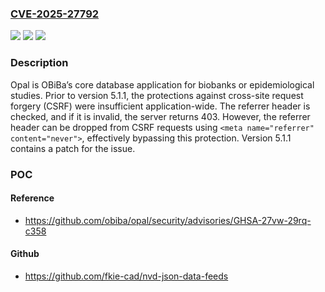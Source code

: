 ### [CVE-2025-27792](https://cve.mitre.org/cgi-bin/cvename.cgi?name=CVE-2025-27792)
![](https://img.shields.io/static/v1?label=Product&message=opal&color=blue)
![](https://img.shields.io/static/v1?label=Version&message=%3D%20%3C%205.1.1%20&color=brighgreen)
![](https://img.shields.io/static/v1?label=Vulnerability&message=CWE-352%3A%20Cross-Site%20Request%20Forgery%20(CSRF)&color=brighgreen)

### Description

Opal is OBiBa’s core database application for biobanks or epidemiological studies. Prior to version 5.1.1, the protections against cross-site request forgery (CSRF) were insufficient application-wide. The referrer header is checked, and if it is invalid, the server returns 403. However, the referrer header can be dropped from CSRF requests using `<meta name="referrer" content="never">`, effectively bypassing this protection. Version 5.1.1 contains a patch for the issue.

### POC

#### Reference
- https://github.com/obiba/opal/security/advisories/GHSA-27vw-29rq-c358

#### Github
- https://github.com/fkie-cad/nvd-json-data-feeds

